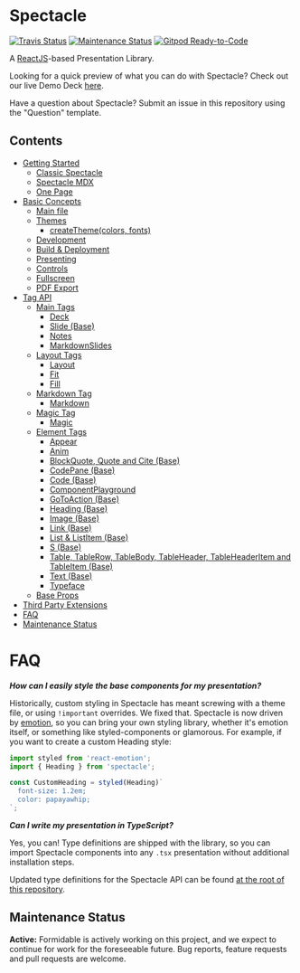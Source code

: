 # Spectacle

[![Travis Status][trav_img]][trav_site]
[![Maintenance Status][maintenance-image]](#maintenance-status)
[![Gitpod Ready-to-Code](https://img.shields.io/badge/Gitpod-Ready--to--Code-blue?logo=gitpod)](https://gitpod.io/#https://github.com/FormidableLabs/spectacle) 


A [ReactJS](https://reactjs.org/)-based Presentation Library.

Looking for a quick preview of what you can do with Spectacle? Check out our live Demo Deck [here](https://raw.githack.com/FormidableLabs/spectacle/master/one-page.html#/).

Have a question about Spectacle? Submit an issue in this repository using the "Question" template.

## Contents

- [Getting Started](./docs/content/getting-started.md)
  - [Classic Spectacle](./docs/content/getting-started.md#classic-spectacle)
  - [Spectacle MDX](./docs/content/getting-started.md#spectacle-mdx)
  - [One Page](./docs/content/getting-started.md#one-page)
- [Basic Concepts](./docs/content/basic-concepts.md)
  - [Main file](./docs/content/basic-concepts.md#main-file)
  - [Themes](./docs/content/basic-concepts.md#themes)
    - [createTheme(colors, fonts)](./docs/content/basic-concepts.md#createthemecolors-fonts)
  - [Development](./docs/content/basic-concepts.md#development)
  - [Build & Deployment](./docs/content/basic-concepts.md#build--deployment)
  - [Presenting](./docs/content/basic-concepts.md#presenting)
  - [Controls](./docs/content/basic-concepts.md#controls)
  - [Fullscreen](./docs/content/basic-concepts.md#fullscreen)
  - [PDF Export](./docs/content/basic-concepts.md#pdf-export)
- [Tag API](./docs/content/tag-api.md)
  - [Main Tags](./docs/content/tag-api.md#main-tags)
    - [Deck](./docs/content/tag-api.md#deck)
    - [Slide (Base)](./docs/content/tag-api.md#slide-base)
    - [Notes](./docs/content/tag-api.md#notes)
    - [MarkdownSlides](./docs/content/tag-api.md#markdown-slides)
  - [Layout Tags](./docs/content/tag-api.md#layout-tags)
    - [Layout](./docs/content/tag-api.md#layout)
    - [Fit](./docs/content/tag-api.md#fit)
    - [Fill](./docs/content/tag-api.md#fill)
  - [Markdown Tag](./docs/content/tag-api.md#markdown-tag)
    - [Markdown](./docs/content/tag-api.md#markdown)
  - [Magic Tag](./docs/content/tag-api.md#magic-tag)
    - [Magic](./docs/content/tag-api.md#magic)
  - [Element Tags](./docs/content/tag-api.md#element-tags)
    - [Appear](./docs/content/tag-api.md#appear)
    - [Anim](./docs/content/tag-api.md#anim)
    - [BlockQuote, Quote and Cite (Base)](./docs/content/tag-api.md#blockquote-quote-and-cite-base)
    - [CodePane (Base)](./docs/content/tag-api.md#codepane-base)
    - [Code (Base)](./docs/content/tag-api.md#code-base)
    - [ComponentPlayground](./docs/content/tag-api.md#component-playground)
    - [GoToAction (Base)](./docs/content/tag-api.md#go-to-action)
    - [Heading (Base)](./docs/content/tag-api.md#heading-base)
    - [Image (Base)](./docs/content/tag-api.md#image-base)
    - [Link (Base)](./docs/content/tag-api.md#link-base)
    - [List & ListItem (Base)](./docs/content/tag-api.md#list--listitem-base)
    - [S (Base)](./docs/content/tag-api.md#s-base)
    - [Table, TableRow, TableBody, TableHeader, TableHeaderItem and TableItem (Base)](./docs/content/tag-api.md#table-tablerow-tableheaderitem-and-tableitem-base)
    - [Text (Base)](./docs/content/tag-api.md#text-base)
    - [Typeface](./docs/content/tag-api.md#typeface)
  - [Base Props](./docs/content/tag-api.md#base-props)
- [Third Party Extensions](./docs/content/extensions.md)
- [FAQ](#faq)
- [Maintenance Status](#maintenance-status)

<a name="faq"></a>

# FAQ

**_How can I easily style the base components for my presentation?_**

Historically, custom styling in Spectacle has meant screwing with a theme file, or using `!important` overrides. We fixed that. Spectacle is now driven by [emotion](https://github.com/emotion-js/emotion), so you can bring your own styling library, whether it's emotion itself, or something like styled-components or glamorous. For example, if you want to create a custom Heading style:

```javascript
import styled from 'react-emotion';
import { Heading } from 'spectacle';

const CustomHeading = styled(Heading)`
  font-size: 1.2em;
  color: papayawhip;
`;
```

<a name="tag-api"></a>

**_Can I write my presentation in TypeScript?_**

Yes, you can! Type definitions are shipped with the library, so you can import Spectacle components into any `.tsx` presentation without additional installation steps.

Updated type definitions for the Spectacle API can be found [at the root of this repository](./index.d.ts).

## Maintenance Status

**Active:** Formidable is actively working on this project, and we expect to continue for work for the foreseeable future. Bug reports, feature requests and pull requests are welcome.

[trav_img]: https://api.travis-ci.com/FormidableLabs/spectacle.svg
[trav_site]: https://travis-ci.com/FormidableLabs/spectacle
[maintenance-image]: https://img.shields.io/badge/maintenance-active-green.svg
